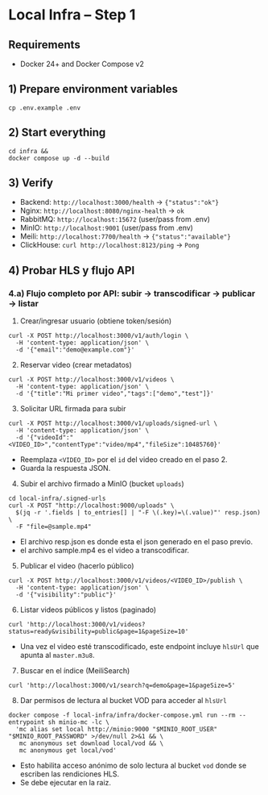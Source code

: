 # Local Infra – Step 1

## Requirements
- Docker 24+ and Docker Compose v2

## 1) Prepare environment variables
```
cp .env.example .env
```

## 2) Start everything
```
cd infra &&
docker compose up -d --build
```

## 3) Verify
- Backend: `http://localhost:3000/health` → `{"status":"ok"}`
- Nginx: `http://localhost:8080/nginx-health` → `ok`
- RabbitMQ: `http://localhost:15672` (user/pass from .env)
- MinIO: `http://localhost:9001` (user/pass from .env)
- Meili: `http://localhost:7700/health` → `{"status":"available"}`
- ClickHouse: `curl http://localhost:8123/ping` → `Pong`

## 4) Probar HLS y flujo API

### 4.a) Flujo completo por API: subir → transcodificar → publicar → listar

1) Crear/ingresar usuario (obtiene token/sesión)
```
curl -X POST http://localhost:3000/v1/auth/login \
  -H 'content-type: application/json' \
  -d '{"email":"demo@example.com"}'
```

2) Reservar video (crear metadatos)
```
curl -X POST http://localhost:3000/v1/videos \
  -H 'content-type: application/json' \
  -d '{"title":"Mi primer video","tags":["demo","test"]}'
```

3) Solicitar URL firmada para subir
```
curl -X POST http://localhost:3000/v1/uploads/signed-url \
  -H 'content-type: application/json' \
  -d '{"videoId":"<VIDEO_ID>","contentType":"video/mp4","fileSize":10485760}'
```
- Reemplaza `<VIDEO_ID>` por el `id` del video creado en el paso 2.
- Guarda la respuesta JSON.

4) Subir el archivo firmado a MinIO (bucket `uploads`)
```
cd local-infra/.signed-urls
curl -X POST "http://localhost:9000/uploads" \
  $(jq -r '.fields | to_entries[] | "-F \(.key)=\(.value)"' resp.json) \
  -F "file=@sample.mp4"
```
- El archivo resp.json es donde esta el json generado en el paso previo.
- el archivo sample.mp4 es el video a transcodificar.

5) Publicar el video (hacerlo público)
```
curl -X POST http://localhost:3000/v1/videos/<VIDEO_ID>/publish \
  -H 'content-type: application/json' \
  -d '{"visibility":"public"}'
```

6) Listar videos públicos y listos (paginado)
```
curl 'http://localhost:3000/v1/videos?status=ready&visibility=public&page=1&pageSize=10'
```
- Una vez el video esté transcodificado, este endpoint incluye `hlsUrl` que apunta al `master.m3u8`.

7) Buscar en el índice (MeiliSearch)
```
curl 'http://localhost:3000/v1/search?q=demo&page=1&pageSize=5'
```

8) Dar permisos de lectura al bucket VOD para acceder al `hlsUrl`
```
docker compose -f local-infra/infra/docker-compose.yml run --rm --entrypoint sh minio-mc -lc \
  'mc alias set local http://minio:9000 "$MINIO_ROOT_USER" "$MINIO_ROOT_PASSWORD" >/dev/null 2>&1 && \
   mc anonymous set download local/vod && \
   mc anonymous get local/vod'
```
- Esto habilita acceso anónimo de solo lectura al bucket `vod` donde se escriben las rendiciones HLS.
- Se debe ejecutar en la raiz.
